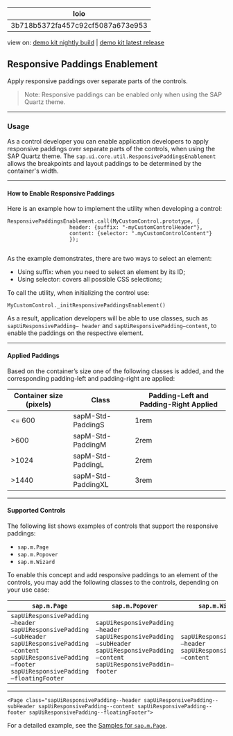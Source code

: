 <!-- loio3b718b5372fa457c92cf5087a673e953 -->

| loio |
| -----|
| 3b718b5372fa457c92cf5087a673e953 |

<div id="loio">

view on: [demo kit nightly build](https://openui5nightly.hana.ondemand.com/#/topic/3b718b5372fa457c92cf5087a673e953) | [demo kit latest release](https://openui5.hana.ondemand.com/#/topic/3b718b5372fa457c92cf5087a673e953)</div>

## Responsive Paddings Enablement

Apply responsive paddings over separate parts of the controls.

> Note:
> Responsive paddings can be enabled only when using the SAP Quartz theme.
> 
> 

***

<a name="loio3b718b5372fa457c92cf5087a673e953__section_d2f_1pv_jjb"/>

### Usage

As a control developer you can enable application developers to apply responsive paddings over separate parts of the controls, when using the SAP Quartz theme. The `sap.ui.core.util.ResponsivePaddingsEnablement` allows the breakpoints and layout paddings to be determined by the container's width.

***

#### How to Enable Responsive Paddings

Here is an example how to implement the utility when developing a control:

```
ResponsivePaddingsEnablement.call(MyCustomControl.prototype, {
					header: {suffix: "-myCustomControlHeader"},
					content: {selector: ".myCustomControlContent"}
					});
				
```

As the example demonstrates, there are two ways to select an element:

-   Using suffix: when you need to select an element by its ID;
-   Using selector: covers all possible CSS selections;

To call the utility, when initializing the control use:

```
MyCustomControl._initResponsivePaddingsEnablement()
```

As a result, application developers will be able to use classes, such as `sapUiResponsivePadding— header` and `sapUiResponsivePadding—content`, to enable the paddings on the respective element.

***

#### Applied Paddings

Based on the container’s size one of the following classes is added, and the corresponding padding-left and padding-right are applied:

|Container size \(pixels\)|Class|Padding-Left and Padding-Right Applied|
|-------------------------|-----|--------------------------------------|
|<= 600|sapM-Std-PaddingS|1rem|
|\>600|sapM-Std-PaddingM|2rem|
|\>1024|sapM-Std-PaddingL|2rem|
|\>1440|sapM-Std-PaddingXL|3rem|

***

#### Supported Controls

The following list shows examples of controls that support the responsive paddings:

-   `sap.m.Page`
-   `sap.m.Popover`
-   `sap.m.Wizard`

To enable this concept and add responsive paddings to an element of the controls, you may add the following classes to the controls, depending on your use case:

|`sap.m.Page`|`sap.m.Popover`|`sap.m.Wizard`|
|------------|---------------|--------------|
| `sapUiResponsivePadding—header` `sapUiResponsivePadding—subHeader` `sapUiResponsivePadding—content` `sapUiResponsivePadding—footer` `sapUiResponsivePadding—floatingFooter` | `sapUiResponsivePadding—header` `sapUiResponsivePadding—subHeader` `sapUiResponsivePadding—content` `sapUiResponsivePaddin—footer` | `sapUiResponsivePadding—header` `sapUiResponsivePadding—content` |

***

```
<Page class="sapUiResponsivePadding--header sapUiResponsivePadding--subHeader sapUiResponsivePadding--content sapUiResponsivePadding--footer sapUiResponsivePadding--floatingFooter">
```

For a detailed example, see the [Samples for `sap.m.Page`](https://openui5.hana.ondemand.com/#/entity/sap.m.Page). 

